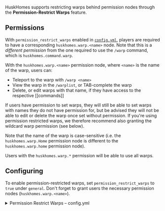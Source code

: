 HuskHomes supports restricting warps behind permission nodes through the **Permission-Restrict Warps** feature.

## Permissions
With `permission_restrict_warps` enabled in [`config.yml`](config-files), players are required to have a corresponding `huskhomes.warp.<name>` node. Note that this is a _different permission_ from the one required to use the `/warp` command, which is `huskhomes.command.warp`.

With the `huskhomes.warp.<name>` permission node, where `<name>` is the name of the warp, users can:

* Teleport to the warp with `/warp <name>`
* View the warp in the `/warplist`, or TAB-complete the warp
* Delete, or edit warps with that name, if they have access to the respective [[commands]]

If users have permission to set warps, they will still be able to set warps with names they do not have permission for, but be advised they will not be able to edit or delete the warp once set without permission. If you're using permission restricted warps, we therefore recommend also granting the wildcard warp permission (see below).

Note that the name of the warp is case-sensitive (i.e. the `huskhomes.warp.Home` permission node is different to the `huskhomes.warp.home` permission node). 

Users with the `huskhomes.warp.*` permission will be able to use all warps.

## Configuring
To enable permission-restricted warps, set `permission_restrict_warps` to `true` under `general`. Don't forget to grant users the necessary permission nodes (`huskhomes.warp.<name>`).

<details>
<summary>Permission Restrict Warps &ndash; config.yml</summary>

```yaml
  # Whether users require a permission (huskhomes.warp.<warp_name>) to use warps
  permission_restrict_warps: false
```
</details>